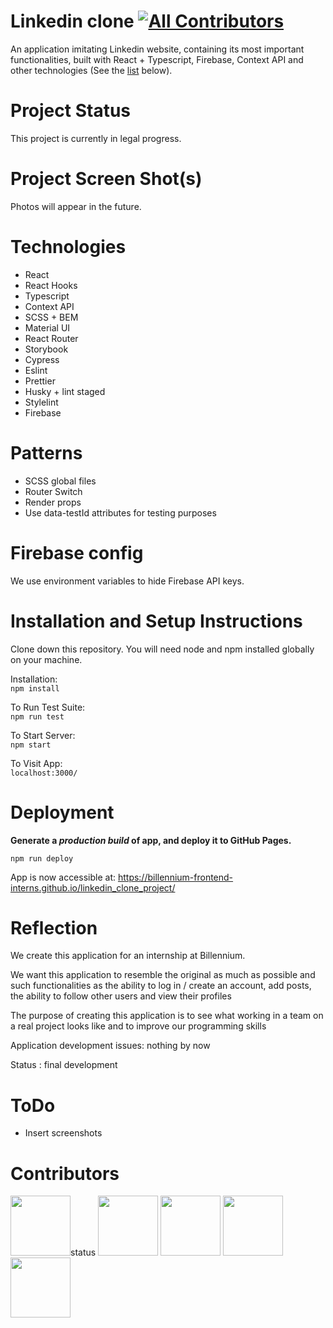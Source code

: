 # Linkedin clone [![All Contributors](https://img.shields.io/badge/all_contributors-5-orange.svg?style=flat-square)](#Contributors)

An application imitating Linkedin website, containing its most important functionalities, built with React + Typescript, Firebase, Context API and other technologies (See the [list](#Technologies) below).

# Project Status

This project is currently in legal progress.

# Project Screen Shot(s)

Photos will appear in the future.

# Technologies

- React
- React Hooks
- Typescript
- Context API
- SCSS + BEM
- Material UI
- React Router
- Storybook
- Cypress
- Eslint
- Prettier
- Husky + lint staged
- Stylelint
- Firebase

# Patterns

- SCSS global files
- Router Switch
- Render props
- Use data-testId attributes for testing purposes


# Firebase config

We use environment variables to hide Firebase API keys.

# Installation and Setup Instructions

Clone down this repository. You will need node and npm installed globally on your machine.

Installation:  
`npm install`

To Run Test Suite:  
`npm run test`

To Start Server:  
`npm start`

To Visit App:  
`localhost:3000/`

# Deployment 

**Generate a *production build* of  app, and deploy it to GitHub Pages.**

`npm run deploy`
    
   App is now accessible at: https://billennium-frontend-interns.github.io/linkedin_clone_project/



# Reflection

We create this application for an internship at Billennium.

We want this application to resemble the original as much as possible and such functionalities as the ability to log in / create an account, add posts, the ability to follow other users and view their profiles

The purpose of creating this application is to see what working in a team on a real project looks like and to improve our programming skills

Application development issues: nothing by now

Status : final development

# ToDo

 * Insert screenshots

# Contributors

<a href="https://github.com/MateuszLisowski"><img src="https://github.com/MateuszLisowski.png" width='96px' height='96px'/></a>status
<a href="https://github.com/jakub-gosciniak"><img src="https://github.com/jakub-gosciniak.png" width='96px' height='96px'/></a>
<a href="https://github.com/mateusz0612"><img src="https://github.com/mateusz0612.png" width='96px' height='96px'/></a>
<a href="https://github.com/Polo11121"><img src='https://avatars.githubusercontent.com/u/87152087?&v=4' width='96px' height='96px'/></a>
<a href="https://github.com/MatYouKy"><img src='https://avatars.githubusercontent.com/u/76663651?v=4' width='96px' height='96px'/></a> 
